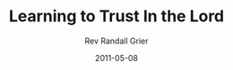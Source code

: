 ---
lunr: "true"
title: "Learning to Trust In the Lord"
author: "Rev Randall Grier"
postDate: "05-08-2011"
date: 2011-05-08
category: "sermons"
slug: "2011/05/LearningToTrustInTheLord"
icon: microphone
audioLink: "LearningToTrustInTheLord"
tags: [lord]
mp3: "LearningToTrustInTheLord/05082011.mp3"
ogg: "LearningToTrustInTheLord/05082011.ogg"
linkurl: "https://archive.org/download/LearningToTrustInTheLord/LearningToTrustInTheLord_files.xml"
ipath: "https://archive.org/download/LearningToTrustInTheLord/05082011.mp3"
layout: sermon.html
---
